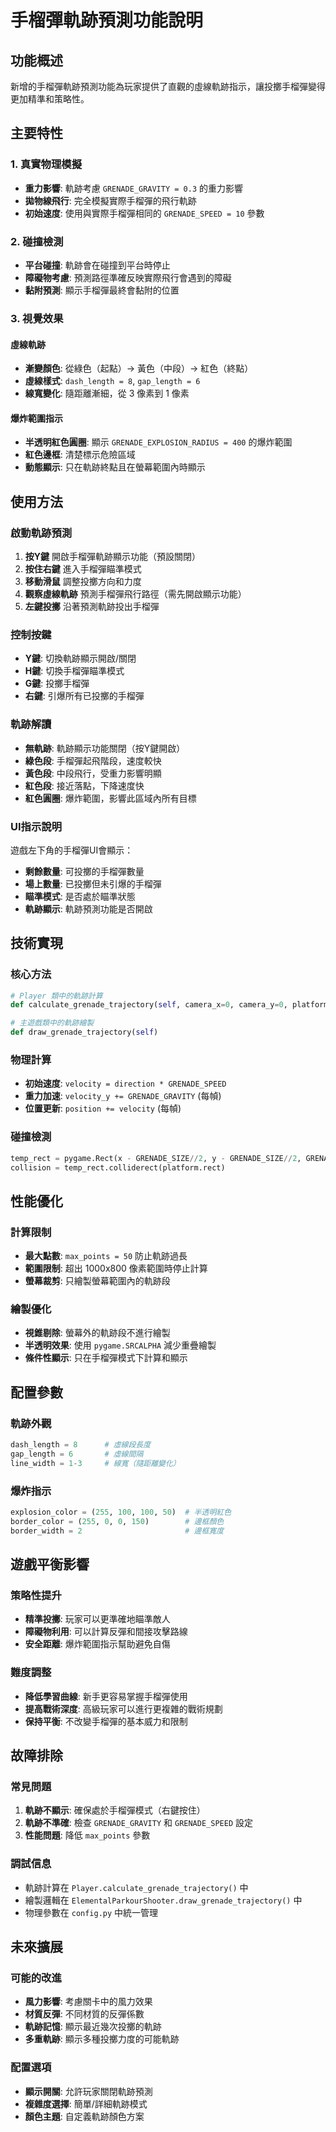 # 手榴彈軌跡預測功能說明

## 功能概述

新增的手榴彈軌跡預測功能為玩家提供了直觀的虛線軌跡指示，讓投擲手榴彈變得更加精準和策略性。

## 主要特性

### 1. 真實物理模擬
- **重力影響**: 軌跡考慮 `GRENADE_GRAVITY = 0.3` 的重力影響
- **拋物線飛行**: 完全模擬實際手榴彈的飛行軌跡
- **初始速度**: 使用與實際手榴彈相同的 `GRENADE_SPEED = 10` 參數

### 2. 碰撞檢測
- **平台碰撞**: 軌跡會在碰撞到平台時停止
- **障礙物考慮**: 預測路徑準確反映實際飛行會遇到的障礙
- **黏附預測**: 顯示手榴彈最終會黏附的位置

### 3. 視覺效果

#### 虛線軌跡
- **漸變顏色**: 從綠色（起點）→ 黃色（中段）→ 紅色（終點）
- **虛線樣式**: `dash_length = 8`, `gap_length = 6`
- **線寬變化**: 隨距離漸細，從 3 像素到 1 像素

#### 爆炸範圍指示
- **半透明紅色圓圈**: 顯示 `GRENADE_EXPLOSION_RADIUS = 400` 的爆炸範圍
- **紅色邊框**: 清楚標示危險區域
- **動態顯示**: 只在軌跡終點且在螢幕範圍內時顯示

## 使用方法

### 啟動軌跡預測
1. **按Y鍵** 開啟手榴彈軌跡顯示功能（預設關閉）
2. **按住右鍵** 進入手榴彈瞄準模式
3. **移動滑鼠** 調整投擲方向和力度
4. **觀察虛線軌跡** 預測手榴彈飛行路徑（需先開啟顯示功能）
5. **左鍵投擲** 沿著預測軌跡投出手榴彈

### 控制按鍵
- **Y鍵**: 切換軌跡顯示開啟/關閉
- **H鍵**: 切換手榴彈瞄準模式
- **G鍵**: 投擲手榴彈
- **右鍵**: 引爆所有已投擲的手榴彈

### 軌跡解讀
- **無軌跡**: 軌跡顯示功能關閉（按Y鍵開啟）
- **綠色段**: 手榴彈起飛階段，速度較快
- **黃色段**: 中段飛行，受重力影響明顯
- **紅色段**: 接近落點，下降速度快
- **紅色圓圈**: 爆炸範圍，影響此區域內所有目標

### UI指示說明
遊戲左下角的手榴彈UI會顯示：
- **剩餘數量**: 可投擲的手榴彈數量
- **場上數量**: 已投擲但未引爆的手榴彈
- **瞄準模式**: 是否處於瞄準狀態
- **軌跡顯示**: 軌跡預測功能是否開啟

## 技術實現

### 核心方法
```python
# Player 類中的軌跡計算
def calculate_grenade_trajectory(self, camera_x=0, camera_y=0, platforms=None, max_points=30)

# 主遊戲類中的軌跡繪製
def draw_grenade_trajectory(self)
```

### 物理計算
- **初始速度**: `velocity = direction * GRENADE_SPEED`
- **重力加速**: `velocity_y += GRENADE_GRAVITY` (每幀)
- **位置更新**: `position += velocity` (每幀)

### 碰撞檢測
```python
temp_rect = pygame.Rect(x - GRENADE_SIZE//2, y - GRENADE_SIZE//2, GRENADE_SIZE, GRENADE_SIZE)
collision = temp_rect.colliderect(platform.rect)
```

## 性能優化

### 計算限制
- **最大點數**: `max_points = 50` 防止軌跡過長
- **範圍限制**: 超出 1000x800 像素範圍時停止計算
- **螢幕裁剪**: 只繪製螢幕範圍內的軌跡段

### 繪製優化
- **視錐剔除**: 螢幕外的軌跡段不進行繪製
- **半透明效果**: 使用 `pygame.SRCALPHA` 減少重疊繪製
- **條件性顯示**: 只在手榴彈模式下計算和顯示

## 配置參數

### 軌跡外觀
```python
dash_length = 8      # 虛線段長度
gap_length = 6       # 虛線間隔
line_width = 1-3     # 線寬（隨距離變化）
```

### 爆炸指示
```python
explosion_color = (255, 100, 100, 50)  # 半透明紅色
border_color = (255, 0, 0, 150)        # 邊框顏色
border_width = 2                       # 邊框寬度
```

## 遊戲平衡影響

### 策略性提升
- **精準投擲**: 玩家可以更準確地瞄準敵人
- **障礙物利用**: 可以計算反彈和間接攻擊路線
- **安全距離**: 爆炸範圍指示幫助避免自傷

### 難度調整
- **降低學習曲線**: 新手更容易掌握手榴彈使用
- **提高戰術深度**: 高級玩家可以進行更複雜的戰術規劃
- **保持平衡**: 不改變手榴彈的基本威力和限制

## 故障排除

### 常見問題
1. **軌跡不顯示**: 確保處於手榴彈模式（右鍵按住）
2. **軌跡不準確**: 檢查 `GRENADE_GRAVITY` 和 `GRENADE_SPEED` 設定
3. **性能問題**: 降低 `max_points` 參數

### 調試信息
- 軌跡計算在 `Player.calculate_grenade_trajectory()` 中
- 繪製邏輯在 `ElementalParkourShooter.draw_grenade_trajectory()` 中
- 物理參數在 `config.py` 中統一管理

## 未來擴展

### 可能的改進
- **風力影響**: 考慮關卡中的風力效果
- **材質反彈**: 不同材質的反彈係數
- **軌跡記憶**: 顯示最近幾次投擲的軌跡
- **多重軌跡**: 顯示多種投擲力度的可能軌跡

### 配置選項
- **顯示開關**: 允許玩家關閉軌跡預測
- **複雜度選擇**: 簡單/詳細軌跡模式
- **顏色主題**: 自定義軌跡顏色方案